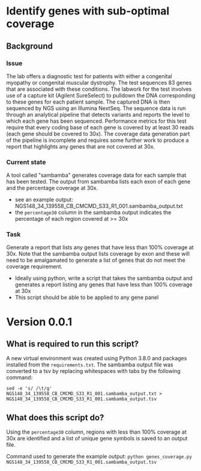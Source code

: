 # Identify genes with sub-optimal coverage

## Background
### Issue
The lab offers a diagnostic test for patients with either a congenital myopathy or congenital muscular dystrophy. The test sequences 83 genes that are associated with these conditions. The labwork for the test involves use of a capture kit (Agilent SureSelect) to pulldown the DNA corresponding to these genes for each patient sample. The captured DNA is then sequenced by NGS using an Illumina NextSeq. The sequence data is run through an analytical pipeline that detects variants and reports the level to which each gene has been sequenced. Performance metrics for this test require that every coding base of each gene is covered by at least 30 reads (each gene should be covered to 30x). The coverage data generation part of the pipeline is incomplete and requires some further work to produce a report that highlights any genes that are not covered at 30x.

### Current state
A tool called "sambamba" generates coverage data for each sample that has been tested. The output from sambamba lists each exon of each gene and the percentage coverage at 30x. 
- see an example output: NGS148_34_139558_CB_CMCMD_S33_R1_001.sambamba_output.txt
- the `percentage30` column in the sambamba output indicates the percentage of each region covered at >= 30x

### Task
Generate a report that lists any genes that have less than 100% coverage at 30x. Note that the sambamba output lists coverage by exon and these will need to be amalgamated to generate a list of genes that do not meet the coverage requirement.

- Ideally using python, write a script that takes the sambamba output and generates a report listing any genes that have less than 100% coverage at 30x
- This script should be able to be applied to any gene panel

# Version 0.0.1
## What is required to run this script?
A new virtual environment was created using Python 3.8.0 and packages installed from the `requirements.txt`.
The sambamba output file was converted to a tsv by replacing whitespaces with tabs by the following command: 

`sed -e 's/ /\t/g' NGS148_34_139558_CB_CMCMD_S33_R1_001.sambamba_output.txt > NGS148_34_139558_CB_CMCMD_S33_R1_001.sambamba_output.tsv`

## What does this script do?
Using the `percentage30` column, regions with less than 100% coverage at 30x are identified and a list of unique gene symbols is saved to an output file.

Command used to generate the example output: `python genes_coverage.py NGS148_34_139558_CB_CMCMD_S33_R1_001.sambamba_output.tsv`

